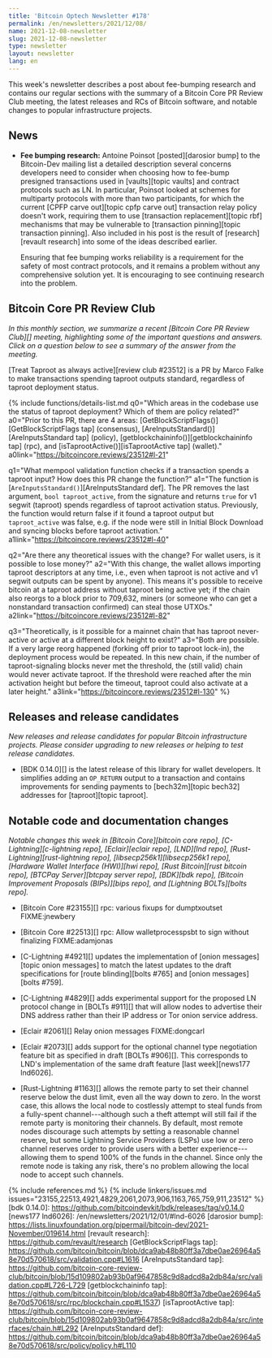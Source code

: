 ```yaml
---
title: 'Bitcoin Optech Newsletter #178'
permalink: /en/newsletters/2021/12/08/
name: 2021-12-08-newsletter
slug: 2021-12-08-newsletter
type: newsletter
layout: newsletter
lang: en
---
```

This week's newsletter describes a post about fee-bumping research and
contains our regular sections with the summary of a Bitcoin Core PR
Review Club meeting, the latest releases and RCs of Bitcoin software,
and notable changes to popular infrastructure projects.

## News

- **Fee bumping research:** Antoine Poinsot [posted][darosior bump] to
  the Bitcoin-Dev mailing list a detailed description several concerns
  developers need to consider when choosing how to fee-bump presigned
  transactions used in [vaults][topic vaults] and contract protocols
  such as LN.  In particular, Poinsot looked at schemes for multiparty
  protocols with more than two participants, for which the current [CPFP
  carve out][topic cpfp carve out] transaction relay policy doesn't
  work, requiring them to use [transaction replacement][topic rbf]
  mechanisms that may be vulnerable to [transaction pinning][topic
  transaction pinning].  Also included in his post is the result of
  [research][revault research] into some of the ideas described earlier.

    Ensuring that fee bumping works reliability is a requirement for the
    safety of most contract protocols, and it remains a problem without any
    comprehensive solution yet.  It is encouraging to see continuing
    research into the problem.

## Bitcoin Core PR Review Club

*In this monthly section, we summarize a recent [Bitcoin Core PR Review Club][]
meeting, highlighting some of the important questions and answers.  Click on a
question below to see a summary of the answer from the meeting.*

[Treat Taproot as always active][review club #23512] is a PR by Marco Falke to
make transactions spending taproot outputs standard, regardless of taproot
deployment status.

{% include functions/details-list.md
  q0="Which areas in the codebase use the status of taproot deployment? Which of
  them are policy related?"
  a0="Prior to this PR, there are 4 areas:
  [GetBlockScriptFlags()][GetBlockScriptFlags tap] (consensus),
  [AreInputsStandard()][AreInputsStandard tap] (policy),
  [getblockchaininfo()][getblockchaininfo tap] (rpc), and
  [isTaprootActive()][isTaprootActive tap] (wallet)."
  a0link="https://bitcoincore.reviews/23512#l-21"

  q1="What mempool validation function checks if a transaction spends a taproot
  input? How does this PR change the function?"
  a1="The function is [`AreInputsStandard()`][AreInputsStandard def]. The PR
  removes the last argument, `bool taproot_active`, from the signature and returns
  `true` for v1 segwit (taproot) spends regardless of taproot activation status.
  Previously, the function would return false if it found a taproot output but
  `taproot_active` was false, e.g. if the node were still in Initial Block
  Download and syncing blocks before taproot activation."
  a1link="https://bitcoincore.reviews/23512#l-40"

  q2="Are there any theoretical issues with the change? For wallet users, is
  it possible to lose money?"
  a2="With this change, the wallet allows importing taproot descriptors at any
  time, i.e., even when taproot is not active and v1 segwit outputs can be spent
  by anyone). This means it's possible to receive bitcoin at a taproot address
  without taproot being active yet; if the chain also reorgs to a block prior to
  709,632, miners (or someone who can get a nonstandard transaction confirmed) can
  steal those UTXOs."
  a2link="https://bitcoincore.reviews/23512#l-82"

  q3="Theoretically, is it possible for a mainnet chain that has taproot
  never-active or active at a different block height to exist?"
  a3="Both are possible. If a very large reorg happened (forking off prior to
  taproot lock-in), the deployment process would be repeated. In this new chain,
  if the number of taproot-signaling blocks never met the threshold, the (still
  valid) chain would never activate taproot. If the threshold were reached after
  the min activation height but before the timeout, taproot could also activate
  at a later height."
  a3link="https://bitcoincore.reviews/23512#l-130"
%}

## Releases and release candidates

*New releases and release candidates for popular Bitcoin infrastructure
projects.  Please consider upgrading to new releases or helping to test
release candidates.*

- [BDK 0.14.0][] is the latest release of this library for wallet
  developers.  It simplifies adding an `OP_RETURN` output to a
  transaction and contains improvements for sending payments to
  [bech32m][topic bech32] addresses for [taproot][topic taproot].

## Notable code and documentation changes

*Notable changes this week in [Bitcoin Core][bitcoin core repo],
[C-Lightning][c-lightning repo], [Eclair][eclair repo], [LND][lnd repo],
[Rust-Lightning][rust-lightning repo], [libsecp256k1][libsecp256k1
repo], [Hardware Wallet Interface (HWI)][hwi repo],
[Rust Bitcoin][rust bitcoin repo], [BTCPay Server][btcpay server repo],
[BDK][bdk repo], [Bitcoin Improvement Proposals (BIPs)][bips repo], and
[Lightning BOLTs][bolts repo].*

- [Bitcoin Core #23155][] rpc: various fixups for dumptxoutset FIXME:jnewbery

- [Bitcoin Core #22513][] rpc: Allow walletprocesspsbt to sign without finalizing FIXME:adamjonas

- [C-Lightning #4921][] updates the implementation of [onion
  messages][topic onion messages] to match the latest updates to the
  draft specifications for [route blinding][bolts #765] and [onion
  messages][bolts #759].

- [C-Lightning #4829][] adds experimental support for the proposed
  LN protocol change in [BOLTs #911][] that will allow nodes to advertise
  their DNS address rather than their IP address or Tor onion service
  address.

- [Eclair #2061][] Relay onion messages FIXME:dongcarl

- [Eclair #2073][] adds support for the optional channel type negotiation
  feature bit as specified in draft [BOLTs #906][].  This corresponds
  to LND's implementation of the same draft feature [last week][news177
  lnd6026].

- [Rust-Lightning #1163][] allows the remote party to set their channel
  reserve below the dust limit, even all the way down to zero.  In the
  worst case, this allows the local node to costlessly attempt to steal
  funds from a fully-spent channel---although such a theft attempt will
  still fail if the remote party is monitoring their channels.  By
  default, most remote nodes discourage such attempts by setting a
  reasonable channel reserve, but some Lightning Service Providers
  (LSPs) use low or zero channel reserves order to provide users with a
  better experience---allowing them to spend 100% of the funds in the
  channel.  Since only the remote node is taking any risk, there's no
  problem allowing the local node to accept such channels.

<!-- FIXME: harding to add topics, update rcs/release -->
{% include references.md %}
{% include linkers/issues.md issues="23155,22513,4921,4829,2061,2073,906,1163,765,759,911,23512" %}
[bdk 0.14.0]: https://github.com/bitcoindevkit/bdk/releases/tag/v0.14.0
[news177 lnd6026]: /en/newsletters/2021/12/01/#lnd-6026
[darosior bump]: https://lists.linuxfoundation.org/pipermail/bitcoin-dev/2021-November/019614.html
[revault research]: https://github.com/revault/research
[GetBlockScriptFlags tap]: https://github.com/bitcoin/bitcoin/blob/dca9ab48b80ff3a7dbe0ae26964a58e70d570618/src/validation.cpp#L1616
[AreInputsStandard tap]: https://github.com/bitcoin-core-review-club/bitcoin/blob/15d109802ab93b0af9647858c9d8adcd8a2db84a/src/validation.cpp#L726-L729
[getblockchaininfo tap]: https://github.com/bitcoin/bitcoin/blob/dca9ab48b80ff3a7dbe0ae26964a58e70d570618/src/rpc/blockchain.cpp#L1537)
[isTaprootActive tap]: https://github.com/bitcoin-core-review-club/bitcoin/blob/15d109802ab93b0af9647858c9d8adcd8a2db84a/src/interfaces/chain.h#L292
[AreInputsStandard def]: https://github.com/bitcoin/bitcoin/blob/dca9ab48b80ff3a7dbe0ae26964a58e70d570618/src/policy/policy.h#L110
